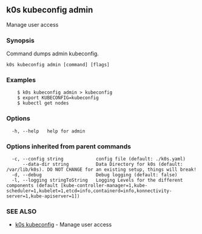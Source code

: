 ## k0s kubeconfig admin

Manage user access

### Synopsis

Command dumps admin kubeconfig.

```
k0s kubeconfig admin [command] [flags]
```

### Examples

```
	$ k0s kubeconfig admin > kubeconfig
	$ export KUBECONFIG=kubeconfig
	$ kubectl get nodes
```

### Options

```
  -h, --help   help for admin
```

### Options inherited from parent commands

```
  -c, --config string            config file (default: ./k0s.yaml)
      --data-dir string          Data Directory for k0s (default: /var/lib/k0s). DO NOT CHANGE for an existing setup, things will break!
  -d, --debug                    Debug logging (default: false)
  -l, --logging stringToString   Logging Levels for the different components (default [kube-controller-manager=1,kube-scheduler=1,kubelet=1,etcd=info,containerd=info,konnectivity-server=1,kube-apiserver=1])
```

### SEE ALSO

* [k0s kubeconfig](k0s_kubeconfig.md)	 - Manage user access


